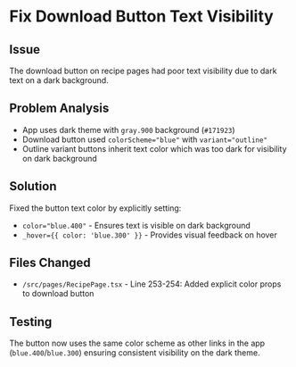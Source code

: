 # Fix Download Button Text Visibility

## Issue
The download button on recipe pages had poor text visibility due to dark text on a dark background.

## Problem Analysis
- App uses dark theme with `gray.900` background (`#171923`)
- Download button used `colorScheme="blue"` with `variant="outline"`
- Outline variant buttons inherit text color which was too dark for visibility on dark background

## Solution
Fixed the button text color by explicitly setting:
- `color="blue.400"` - Ensures text is visible on dark background
- `_hover={{ color: 'blue.300' }}` - Provides visual feedback on hover

## Files Changed
- `/src/pages/RecipePage.tsx` - Line 253-254: Added explicit color props to download button

## Testing
The button now uses the same color scheme as other links in the app (`blue.400`/`blue.300`) ensuring consistent visibility on the dark theme.